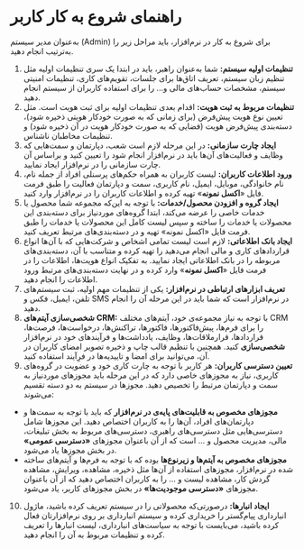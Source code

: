 # راهنمای شروع به کار کاربر
به‌عنوان مدیر سیستم (Admin) برای شروع به کار در نرم‌افزار، باید مراحل زیر را به‌ترتیب انجام دهید.<br>
1. **تنظیمات اولیه سیستم:** شما به‌عنوان راهبر، باید در ابتدا یک سری تنظیمات اولیه مثل تنظیم زبان سیستم، تعریف اتاق‌ها برای جلسات، تقویم‌های کاری، تنظیمات امنیتی سیستم، مشخصات حساب‌های مالی و... را برای استفاده کاربران از سیستم انجام دهید.
2. **تنظیمات مربوط به ثبت هویت:** اقدام بعدی تنظیمات اولیه برای ثبت هویت است. مثل تعیین نوع هویت پیش‌فرض (برای زمانی که به صورت خودکار هویتی ذخیره شود)، دسته‌بندی پیش‌فرض هویت (فضایی که به صورت خودکار هویت در آن ذخیره شود) و تنظیمات مخاطبان ناشناس.
3. **ایجاد چارت سازمانی:** در این مرحله لازم است شعب، دپارتمان و سمت‌هایی که وظایف و فعالیت‌های آن‌ها باید در نرم‌افزار انجام شود را تعیین کنید و براساس آن چارت سازمانی را در نرم‌افزار ایجاد نمایید.
4. **ورود اطلاعات کاربران:** لیست کاربران به همراه حکم‌های پرسنلی افراد از جمله نام، نام خانوادگی، موبایل، ایمیل، نام کاربری، سمت و دپارتمان فعالیت را طبق فرمت فایل «**اکسل نمونه**» تهیه کرده و اطلاعات کاربران را در نرم‌افزار وارد کنید.
5. **ایجاد گروه و افزودن محصول/خدمات:** با توجه به این‌که مجموعه‌ شما محصول یا خدمات خاصی را عرضه می‌کند، ابتدا گروه‌های مورد‌نیاز برای دسته‌بندی‌ این محصولات یا خدمات را ساخته و سپس لیست کامل این محصولات یا خدمات را طبق فرمت فایل «اکسل نمونه» تهیه و در دسته‌بندی‌های مرتبط تعریف کنید. 
6. **ایجاد بانک اطلاعاتی:** لازم است لیست تمامی اشخاص و شرکت‌هایی که با آن‌ها انواع قراردادهای کاری و مالی انجام می‌دهید را تهیه کرده و متناسب با آن، دسته‌بندی‌های مربوطه را در بانک اطلاعاتی ایجاد نمایید. به تفکیک انواع هویت‌ها، اطلاعات را در فرمت فایل «**اکسل نمونه**» وارد کرده و در نهایت دسته‌بندی‌های مرتبط ورود اطلاعات را انجام دهید.
7. **تعریف ابزارهای ارتباطی در نرم‌افزار:** یکی از تنظیمات مهم اولیه، ثبت سیستم‌های تلفن، ایمیل، فکس و SMS در نرم‌افزار است که شما باید در این مرحله آن را انجام دهید. 
8. **شخصی‌سازی آیتم‌های CRM:** با توجه به نیاز مجموعه‌ی خود، آیتم‌های مختلف CRM را برای فرم‌ها، پیش‌فاکتورها، فاکتورها، تراکنش‌ها، درخواست‌ها، فرصت‌ها، قراردادها، قرارملاقات‌ها، وظایف، یادداشت‌ها و فرآیندهای خود در نرم‌‍افزار **شخصی‌سازی** ‌کنید. همچنین با تنظیم قالب چاپ و ذخیره تصویر امضای کاربران در آن، می‌توانید برای امضا و تاییدیه‌ها در فرِآیند استفاده کنید. 
9. **تعیین دسترسی کاربران:** هر کاربر با توجه به چارت کاری خود و عضویت در گروه‌های کاربری، نیاز به مجوزهای خاصی دارد که در این مرحله باید مجوزهای موردنیاز به سمت و دپارتمان مرتبط را تخصیص دهید. مجوزها در سیستم به دو دسته تقسیم می‌شوند:
- **مجوزهای مخصوص به قابلیت‌های پایه‌ی در نرم‌افزار** که باید با توجه به سمت‌ها و دپارتمان‌های افراد، آن‌ها را به کاربران اختصاص ‌دهید. این مجوزها شامل دسترسی‌هایی مثل دسترسی‌های راهبری، دسترسی‌های مربوط به بخش تبلیغات، مالی، مدیریت محصول و ... است که از آن باعنوان مجوزهای **«دسترسی عمومی»** در بخش مجوزها یاد می‌شود. 
- **مجوزهای مخصوص به آیتم‌ها و زیرنوع‌ها** بوده که با توجه به فرم‌ها و آیتم‌های ساخته شده در نرم‌افزار، مجوزهای استفاده از آن‌ها مثل ذخیره، مشاهده، ویرایش، مشاهده گردش کار، مشاهده لیست و ... را به کاربران اختصاص دهید  که از آن باعنوان مجوزهای **«دسترسی موجودیت‌ها»** در بخش مجوزهای کاربر، یاد می‌شود.
10. **ایجاد انبارها:** درصورتی‌که محصولاتی را در سیستم تعریف کرده باشید، ماژول انبارداری پیام‌گستر را خریداری کرده و سیستم انبارداری بر روی نرم‌افزارتان فعال کرده باشید، می‌بایست با توجه به سیاست‌های انبارداری، لیست انبارها را تعریف کرده و تنظیمات مربوط به آن را انجام دهید. 


